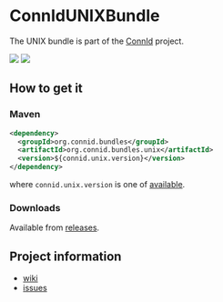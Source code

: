 ConnIdUNIXBundle
==============

The UNIX bundle is part of the [ConnId](http://connid.tirasa.net) project.

<a href="https://travis-ci.org/Tirasa/ConnIdUNIXBundle"><img src="https://api.travis-ci.org/Tirasa/ConnIdUNIXBundle.png"/></a>
<a href="#">
  <img src="https://img.shields.io/maven-central/v/org.connid.bundles/org.connid.bundles.unix.svg"/>
</a>

## How to get it

### Maven

```XML
<dependency>
  <groupId>org.connid.bundles</groupId>
  <artifactId>org.connid.bundles.unix</artifactId>
  <version>${connid.unix.version}</version>
</dependency>
```

where `connid.unix.version` is one of [available](http://repo1.maven.org/maven2/org/connid/bundles/org.connid.bundles.unix/).

### Downloads

Available from [releases](https://github.com/Tirasa/ConnIdUNIXBundle/releases).

## Project information

 * [wiki](https://connid.atlassian.net/wiki/display/BASE/UNIX)
 * [issues](https://connid.atlassian.net/browse/UNIX)
